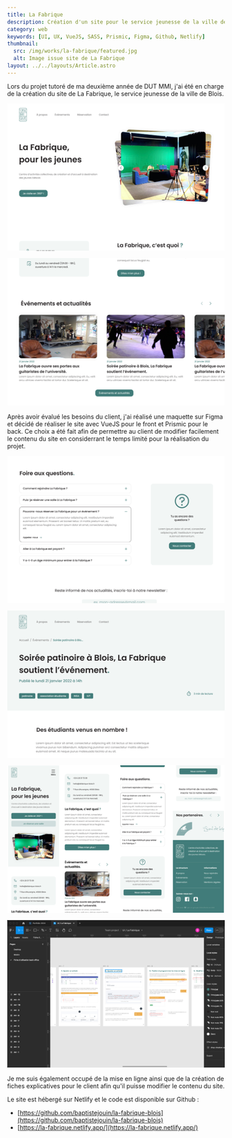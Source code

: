 ```yaml
---
title: La Fabrique
description: Création d'un site pour le service jeunesse de la ville de Blois
category: web
keywords: [UI, UX, VueJS, SASS, Prismic, Figma, Github, Netlify]
thumbnail:
  src: /img/works/la-fabrique/featured.jpg
  alt: Image issue site de La Fabrique
layout: ../../layouts/Article.astro
---
```


Lors du projet tutoré de ma deuxième année de DUT MMI, j'ai été en charge de la création du site de La Fabrique, le service jeunesse de la ville de Blois.

<div class="img-grid">

![Image de la page d'accueil du site de La Fabrique](../../assets/la-fabrique/01.jpg)

![Image de la page d'accueil du site de La Fabrique](../../assets/la-fabrique/02.jpg)

</div>

Après avoir évalué les besoins du client, j'ai réalisé une maquette sur Figma et décidé de réaliser le site avec VueJS pour le front et Prismic pour le back. Ce choix a été fait afin de permettre au client de modifier facilement le contenu du site en considerrant le temps limité pour la réalisation du projet.

<div class="img-grid">

![Image de la page d'accueil du site de La Fabrique](../../assets/la-fabrique/03.jpg)

![Image de la page d'accueil du site de La Fabrique](../../assets/la-fabrique/04.jpg)

![Image de la page d'accueil du site de La Fabrique](../../assets/la-fabrique/05.jpg)

![Image de la page d'accueil du site de La Fabrique](../../assets/la-fabrique/06.jpg)

</div>

Je me suis également occupé de la mise en ligne ainsi que de la création de fiches explicatives pour le client afin qu'il puisse modifier le contenu du site.

Le site est hébergé sur Netlify et le code est disponible sur Github :

- [https://github.com/baptistejouin/la-fabrique-blois](https://github.com/baptistejouin/la-fabrique-blois)
- [https://la-fabrique.netlify.app/](https://la-fabrique.netlify.app/)
